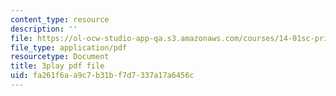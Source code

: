 ```yaml
---
content_type: resource
description: ''
file: https://ol-ocw-studio-app-qa.s3.amazonaws.com/courses/14-01sc-principles-of-microeconomics-fall-2011/fa261f6aa9c7b31bf7d7337a17a6456c_pmolioUklXI.pdf
file_type: application/pdf
resourcetype: Document
title: 3play pdf file
uid: fa261f6a-a9c7-b31b-f7d7-337a17a6456c
---
```

